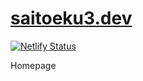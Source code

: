 # [saitoeku3.dev](https://saitoeku3.dev)


[![Netlify Status](https://api.netlify.com/api/v1/badges/82d3671b-b1ec-43d8-95c4-2e9a6fc24489/deploy-status)](https://app.netlify.com/sites/saitoeku3dev/deploys)

Homepage
